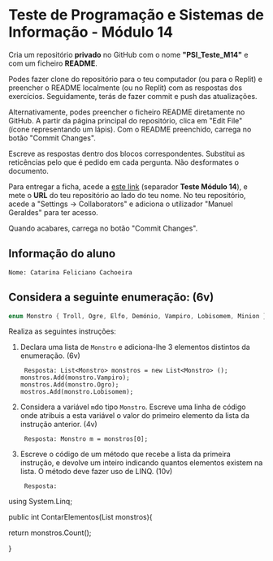 # Teste de Programação e Sistemas de Informação - Módulo 14

Cria um repositório **privado** no GitHub com o nome **"PSI_Teste_M14"** e com um ficheiro **README**.

Podes fazer clone do repositório para o teu computador (ou para o Replit) e preencher o README localmente (ou no Replit) com as respostas dos exercícios. Seguidamente, terás de fazer commit e push das atualizações.

Alternativamente, podes preencher o ficheiro README diretamente no GitHub. A partir da página principal do repositório, clica em "Edit File" (ícone representando um lápis). Com o README preenchido, carrega no botão "Commit Changes".

Escreve as respostas dentro dos blocos correspondentes. Substitui as reticências pelo que é pedido em cada pergunta. Não desformates o documento.

Para entregar a ficha, acede a [este link](https://docs.google.com/spreadsheets/d/1DrdGnICVAA8q9bs9_LAURFKoReAO7jJGB8qqvUWacL0/edit?usp=sharing) (separador **Teste Módulo 14**), e mete o **URL** do teu repositório ao lado do teu nome.
No teu repositório, acede a "Settings -> Collaborators" e adiciona o utilizador "Manuel Geraldes" para ter acesso.

Quando acabares, carrega no botão "Commit Changes".

## Informação do aluno 


    Nome: Catarina Feliciano Cachoeira

## Considera a seguinte enumeração: (6v)

```cs
enum Monstro { Troll, Ogre, Elfo, Demónio, Vampiro, Lobisomem, Minion }
```

Realiza as seguintes instruções:

1. Declara uma lista de `Monstro` e adiciona-lhe 3 elementos distintos da enumeração. (6v)

        Resposta: List<Monstro> monstros = new List<Monstro> ();
       monstros.Add(monstro.Vampiro);
       monstros.Add(monstro.Ogro);
       mostros.Add(monstro.Lobisomem);


    
3. Considera a variável `m`do tipo `Monstro`. Escreve uma linha de código onde atribuis a esta variável o valor do primeiro elemento da lista da instrução anterior. (4v)

        Resposta: Monstro m = monstros[0];
   
4. Escreve o código de um método que recebe a lista da primeira instrução, e devolve um inteiro indicando quantos elementos existem na lista. O método deve fazer uso de LINQ. (10v)

        Resposta:

using System.Linq;

public int ContarElementos(List<Monstro> monstros){

return monstros.Count();

}



